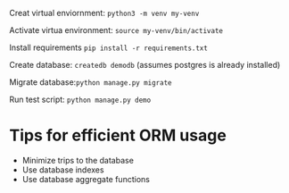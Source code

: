 Creat virtual enviornment: `python3 -m venv my-venv`

Activate virtua environment: `source my-venv/bin/activate`

Install requirements `pip install -r requirements.txt`

Create database: `createdb demodb` (assumes postgres is already installed)

Migrate database:`python manage.py migrate`

Run test script: `python manage.py demo`


# Tips for efficient ORM usage
* Minimize trips to the database
* Use database indexes
* Use database aggregate functions
